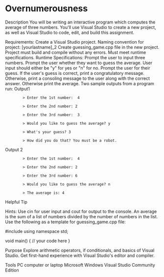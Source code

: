# Overnumerousness
Description
You will be writing an interactive program which computes the average of three numbers. You'll use Visual Studio to create a new project, as well as Visual Studio to code, edit, and build this assignment.

Requirements:
Create a Visual Studio project. Naming convention for project: [yourlastname]_2
Create guessing_game.cpp file in the new project.
Project must build and compile without any errors.
Must meet runtime specifications.
Runtime Specifications:
Prompt the user to input three numbers.
Prompt the user whether they want to guess the average. User input should either be "y" for yes or "n" for no.
Prompt the user for their guess.
If the user's guess is correct, print a congratulatory message.
Otherwise, print a consoling message to the user along with the correct answer.
Otherwise print the average.
Two sample outputs from a program run:
Output1

            > Enter the 1st number:  4

            > Enter the 2nd number: 2

            > Enter the 3rd number:  3

            > Would you like to guess the average? y

            > What's your guess? 3

            > How did you do that? You must be a robot.

Output 2

            > Enter the 1st number:  4

            > Enter the 2nd number: 2

            > Enter the 3rd number: 6

            > Would you like to guess the average? n

            > The average is: 4

Helpful Tip

Hints:
Use cin for user input and cout for output to the console.
An average is the sum of a list of numbers divided by the number of numbers in the list.
Use the following as a template for guessing_game.cpp file:

#include <iostream>
using namespace std;

void main()
{
// your code here
}

Purpose
Explore arithmetic operators, if conditionals, and basics of Visual Studio. Get first-hand experience with Visual Studio's editor and compiler.

Tools
PC computer or laptop
Microsoft Windows
Visual Studio Community Edition
